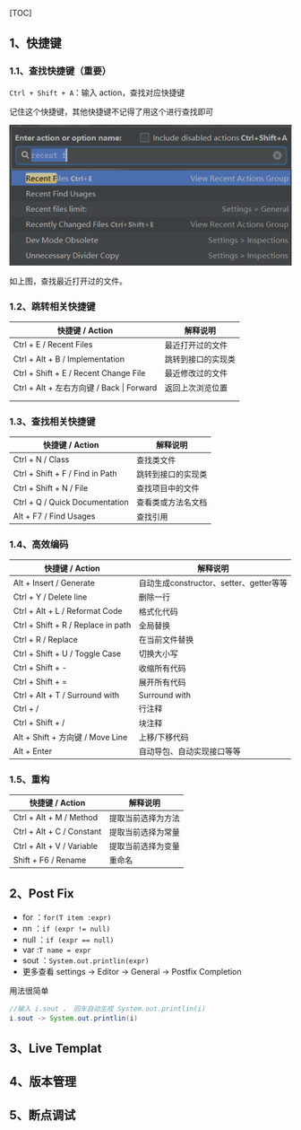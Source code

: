 [TOC]



## 1、快捷键

### 1.1、查找快捷键（重要）

`Ctrl + Shift + A`：输入 action，查找对应快捷键

记住这个快捷键，其他快捷键不记得了用这个进行查找即可

![1573087821864](idea使用技巧.assets/1573087821864.png)

如上图，查找最近打开过的文件。

### 1.2、跳转相关快捷键

| 快捷键 / Action                           | 解释说明           |
| ----------------------------------------- | ------------------ |
| Ctrl + E / Recent Files                   | 最近打开过的文件   |
| Ctrl + Alt + B / Implementation           | 跳转到接口的实现类 |
| Ctrl + Shift + E / Recent Change File     | 最近修改过的文件   |
| Ctrl + Alt + 左右方向键 / Back \| Forward | 返回上次浏览位置   |
|                                           |                    |
|                                           |                    |

### 1.3、查找相关快捷键

| 快捷键 / Action                 | 解释说明           |
| ------------------------------- | ------------------ |
| Ctrl + N / Class                | 查找类文件         |
| Ctrl + Shift + F / Find in Path | 跳转到接口的实现类 |
| Ctrl + Shift + N / File         | 查找项目中的文件   |
| Ctrl + Q / Quick Documentation  | 查看类或方法名文档 |
| Alt + F7 / Find Usages          | 查找引用           |

### 1.4、高效编码

| 快捷键 / Action                    | 解释说明                                |
| ---------------------------------- | --------------------------------------- |
| Alt + Insert / Generate            | 自动生成constructor、setter、getter等等 |
| Ctrl + Y / Delete line             | 删除一行                                |
| Ctrl + Alt + L / Reformat Code     | 格式化代码                              |
| Ctrl + Shift + R / Replace in path | 全局替换                                |
| Ctrl + R / Replace                 | 在当前文件替换                          |
| Ctrl + Shift + U / Toggle Case     | 切换大小写                              |
| Ctrl + Shift + -                   | 收缩所有代码                            |
| Ctrl + Shift + =                   | 展开所有代码                            |
| Ctrl + Alt + T / Surround with     | Surround with                           |
| Ctrl + /                           | 行注释                                  |
| Ctrl + Shift + /                   | 块注释                                  |
| Alt + Shift + 方向键 / Move Line   | 上移/下移代码                           |
| Alt + Enter                        | 自动导包、自动实现接口等等              |

### 1.5、重构

| 快捷键 / Action           | 解释说明           |
| ------------------------- | ------------------ |
| Ctrl + Alt + M / Method   | 提取当前选择为方法 |
| Ctrl + Alt + C / Constant | 提取当前选择为常量 |
| Ctrl + Alt + V / Variable | 提取当前选择为变量 |
| Shift + F6 / Rename       | 重命名             |



## 2、Post Fix 

- for ：`for(T item :expr)`
- nn ：`if (expr != null)`
- null ：`if (expr == null)`
- var :`T name = expr`
- sout ：`System.out.printlin(expr)`
- 更多查看 settings -> Editor -> General -> Postfix Completion

用法很简单

```java
//输入 i.sout ， 回车自动生成 System.out.printlin(i)
i.sout -> System.out.printlin(i)  
```

## 3、Live Templat

## 4、版本管理

## 5、断点调试